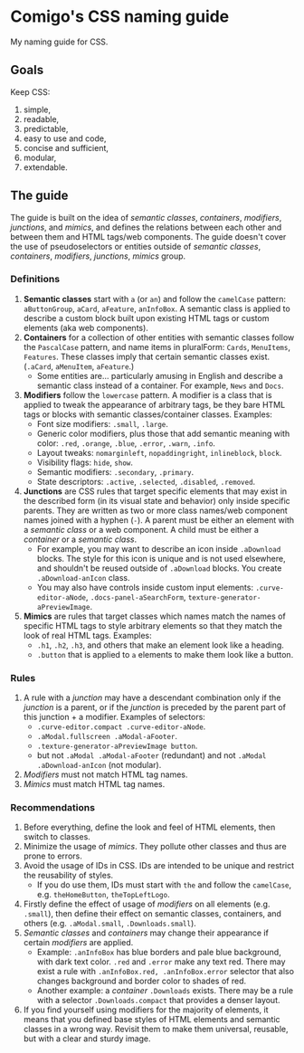 # Comigo's CSS naming guide

My naming guide for CSS.

## Goals

Keep CSS:

1. simple,
2. readable,
3. predictable,
4. easy to use and code,
5. concise and sufficient,
6. modular,
7. extendable.

## The guide

The guide is built on the idea of *semantic classes*, *containers*, *modifiers*, *junctions*, and *mimics*, and defines the relations between each other and between them and HTML tags/web components. The guide doesn't cover the use of pseudoselectors or entities outside of *semantic classes*, *containers*, *modifiers*, *junctions*, *mimics* group.

### Definitions

1. **Semantic classes** start with `a` (or `an`) and follow the `camelCase` pattern: `aButtonGroup`, `aCard`, `aFeature`, `anInfoBox`. A semantic class is applied to describe a custom block built upon existing HTML tags or custom elements (aka web components).
1. **Containers** for a collection of other entities with semantic classes follow the `PascalCase` pattern, and name items in pluralForm: `Cards`, `MenuItems`, `Features`. These classes imply that certain semantic classes exist. (`.aCard`, `aMenuItem`, `aFeature`.)
    * Some entities are… particularly amusing in English and describe a semantic class instead of a container. For example, `News` and `Docs`.
1. **Modifiers** follow the `lowercase` pattern. A modifier is a class that is applied to tweak the appearance of arbitrary tags, be they bare HTML tags or blocks with semantic classes/container classes. Examples:
    * Font size modifiers: `.small`, `.large`.
    * Generic color modifiers, plus those that add semantic meaning with color: `.red`, `.orange`, `.blue`, `.error`, `.warn`, `.info`.
    * Layout tweaks: `nomarginleft`, `nopaddingright`, `inlineblock`, `block`.
    * Visibility flags: `hide`, `show`.
    * Semantic modifiers: `.secondary`, `.primary`.
    * State descriptors: `.active`, `.selected`, `.disabled`, `.removed`.
1. **Junctions** are CSS rules that target specific elements that may exist in the described form (in its visual state and behavior) only inside specific parents.  They are written as two or more class names/web component names joined with a hyphen (`-`). A parent must be either an element with a *semantic class* or a web component. A child must be either a *container* or a *semantic class*.
    * For example, you may want to describe an icon inside `.aDownload` blocks. The style for this icon is unique and is not used elsewhere, and shouldn't be reused outside of `.aDownload` blocks. You create `.aDownload-anIcon` class.
    * You may also have controls inside custom input elements: `.curve-editor-aNode`, `.docs-panel-aSearchForm`, `texture-generator-aPreviewImage`.
1. **Mimics** are rules that target classes which names match the names of specific HTML tags to style arbitrary elements so that they match the look of real HTML tags. Examples: 
    * `.h1`, `.h2`, `.h3`, and others that make an element look like a heading.
    * `.button` that is applied to `a` elements to make them look like a button.

### Rules

1. A rule with a *junction* may have a descendant combination only if the *junction* is a parent, or if the *junction* is preceded by the parent part of this junction + a modifier. Examples of selectors:
    * `.curve-editor.compact .curve-editor-aNode`.
    * `.aModal.fullscreen .aModal-aFooter`.
    * `.texture-generator-aPreviewImage button`.
    * but not `.aModal .aModal-aFooter` (redundant) and not `.aModal .aDownload-anIcon` (not modular).
1. *Modifiers* must not match HTML tag names.
1. *Mimics* must match HTML tag names.

### Recommendations
1. Before everything, define the look and feel of HTML elements, then switch to classes.
1. Minimize the usage of *mimics*. They pollute other classes and thus are prone to errors.
1. Avoid the usage of IDs in CSS. IDs are intended to be unique and restrict the reusability of styles.
    * If you do use them, IDs must start with `the` and follow the `camelCase`, e.g. `theHomeButton`, `theTopLeftLogo`.
1. Firstly define the effect of usage of *modifiers* on all elements (e.g. `.small`), then define their effect on semantic classes, containers, and others (e.g. `.aModal.small`, `.Downloads.small`).
1. *Semantic classes* and *containers* may change their appearance if certain *modifiers* are applied.
    * Example: `.anInfoBox` has blue borders and pale blue background, with dark text color. `.red` and `.error` make any text red. There may exist a rule with `.anInfoBox.red, .anInfoBox.error` selector that also changes background and border color to shades of red.
    * Another example: a *container* `.Downloads` exists. There may be a rule with a selector `.Downloads.compact` that provides a denser layout.
1. If you find yourself using modifiers for the majority of elements, it means that you defined base styles of HTML elements and semantic classes in a wrong way. Revisit them to make them universal, reusable, but with a clear and sturdy image.
